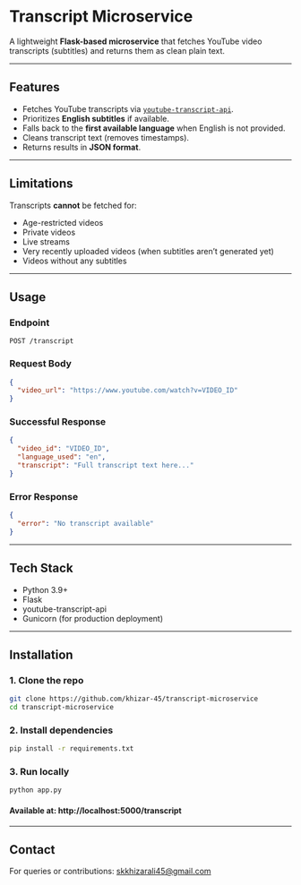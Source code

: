 # Transcript Microservice

A lightweight **Flask-based microservice** that fetches YouTube video transcripts (subtitles) and returns them as clean plain text.

---

## Features
- Fetches YouTube transcripts via [`youtube-transcript-api`](https://pypi.org/project/youtube-transcript-api/).
- Prioritizes **English subtitles** if available.
- Falls back to the **first available language** when English is not provided.
- Cleans transcript text (removes timestamps).
- Returns results in **JSON format**.

---

## Limitations
Transcripts **cannot** be fetched for:
- Age-restricted videos  
- Private videos  
- Live streams  
- Very recently uploaded videos (when subtitles aren’t generated yet)  
- Videos without any subtitles  

---

## Usage

### Endpoint
`POST /transcript`

### Request Body
```json
{
  "video_url": "https://www.youtube.com/watch?v=VIDEO_ID"
}
```

### Successful Response
```json
{
  "video_id": "VIDEO_ID",
  "language_used": "en",
  "transcript": "Full transcript text here..."
}
```

### Error Response
```json
{
  "error": "No transcript available"
}
```

---

## Tech Stack
- Python 3.9+
- Flask
- youtube-transcript-api
- Gunicorn (for production deployment)

---

## Installation


### 1. Clone the repo
```bash
git clone https://github.com/khizar-45/transcript-microservice
cd transcript-microservice
```

### 2. Install dependencies
```bash
pip install -r requirements.txt
```

### 3. Run locally
```bash
python app.py
```

#### Available at: http://localhost:5000/transcript

---

## Contact
For queries or contributions: skkhizarali45@gmail.com
